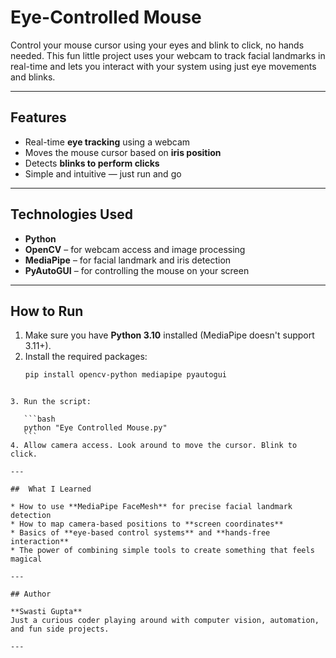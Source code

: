 # Eye-Controlled Mouse

Control your mouse cursor using your eyes and blink to click, no hands needed. This fun little project uses your webcam to track facial landmarks in real-time and lets you interact with your system using just eye movements and blinks.

---

## Features

- Real-time **eye tracking** using a webcam  
- Moves the mouse cursor based on **iris position**  
- Detects **blinks to perform clicks**  
- Simple and intuitive — just run and go  

---

## Technologies Used

- **Python**
- **OpenCV** – for webcam access and image processing
- **MediaPipe** – for facial landmark and iris detection
- **PyAutoGUI** – for controlling the mouse on your screen

---

## How to Run

1. Make sure you have **Python 3.10** installed (MediaPipe doesn't support 3.11+).
2. Install the required packages:
   ```bash
   pip install opencv-python mediapipe pyautogui
````

3. Run the script:

   ```bash
   python "Eye Controlled Mouse.py"
   ```
4. Allow camera access. Look around to move the cursor. Blink to click.

---

##  What I Learned

* How to use **MediaPipe FaceMesh** for precise facial landmark detection
* How to map camera-based positions to **screen coordinates**
* Basics of **eye-based control systems** and **hands-free interaction**
* The power of combining simple tools to create something that feels magical

---

## Author

**Swasti Gupta**
Just a curious coder playing around with computer vision, automation, and fun side projects.

---
